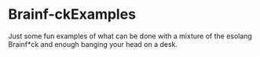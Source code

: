 # Brainf-ckExamples
Just some fun examples of what can be done with a mixture of the esolang Brainf*ck and enough banging your head on a desk.
